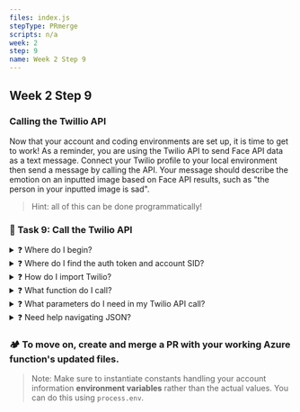 ```yaml
---
files: index.js
stepType: PRmerge
scripts: n/a
week: 2
step: 9
name: Week 2 Step 9
---
```


## Week 2 Step 9
### Calling the Twillio API
Now that your account and coding environments are set up, it is time to get to work! As a reminder, you are using the Twilio API to send Face API data as a text message. Connect your Twilio profile to your local environment then send a message by calling the API. Your message should describe the emotion on an inputted image based on Face API results, such as "the person in your inputted image is sad".

> Hint: all of this can be done programmatically!

### 📝 Task 9: Call the Twilio API
<details>
<summary>❓ Where do I begin?</summary>
</br>

In your function but outside of the module, declare 3 constants: one for your account SID, another for your auth token, and the last for the twilio client.
</br>
</details>

<details>
<summary>❓ Where do I find the auth token and account SID?</summary>
</br>

The auth token and account SIDs are found on your [Twilio dashboard](https://www.twilio.com/) console.
</br>
</details>

<details>
<summary>❓ How do I import Twilio?</summary>
</br>

Check you that you have installed Twilio through npm by typing `twilio --version` in your terminal. Afterwards, instantiate the `client` constant you declared to require the Twilio package. Pass in the account SID and auth token as parameters.
</details>

<details>
<summary>❓ What function do I call?</summary>
</br>

Look at the functions your client can perform. If you are stuck, you can refer to the Twilio API at https://www.twilio.com/docs/sms.
</br>
</details>

<details>
<summary>❓ What parameters do I need in my Twilio API call?</summary>
</br>

Make sure to at least have a `body` (the message you are sending) and the `from` (your twilio phone number) in the function. 
</br>
</details>

<details>
<summary>❓ Need help navigating JSON?</summary>
</br>

You already have all the code to obtain this information, along with some other pieces of data. To isolate the emotion, look at the format of the returned information and pick out what you need. For additional help, use [this resource](https://stackoverflow.com/questions/10368171/how-to-extract-a-json-object-thats-inside-a-json-object)!
</br>
</details>

### :camping: To move on, create and merge a PR with your working Azure function's updated files.
> Note: Make sure to instantiate constants handling your account information **environment variables** rather than the actual values. You can do this using `process.env`.